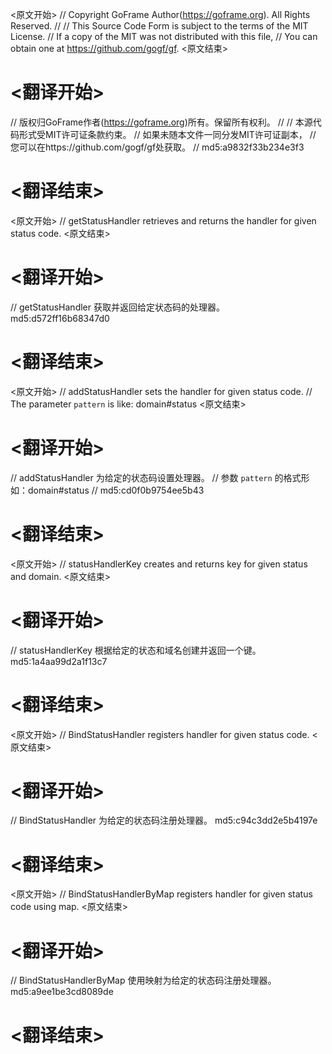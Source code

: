
<原文开始>
// Copyright GoFrame Author(https://goframe.org). All Rights Reserved.
//
// This Source Code Form is subject to the terms of the MIT License.
// If a copy of the MIT was not distributed with this file,
// You can obtain one at https://github.com/gogf/gf.
<原文结束>

# <翻译开始>
// 版权归GoFrame作者(https://goframe.org)所有。保留所有权利。
//
// 本源代码形式受MIT许可证条款约束。
// 如果未随本文件一同分发MIT许可证副本，
// 您可以在https://github.com/gogf/gf处获取。
// md5:a9832f33b234e3f3
# <翻译结束>


<原文开始>
// getStatusHandler retrieves and returns the handler for given status code.
<原文结束>

# <翻译开始>
// getStatusHandler 获取并返回给定状态码的处理器。 md5:d572ff16b68347d0
# <翻译结束>


<原文开始>
// addStatusHandler sets the handler for given status code.
// The parameter `pattern` is like: domain#status
<原文结束>

# <翻译开始>
// addStatusHandler 为给定的状态码设置处理器。
// 参数 `pattern` 的格式形如：domain#status
// md5:cd0f0b9754ee5b43
# <翻译结束>


<原文开始>
// statusHandlerKey creates and returns key for given status and domain.
<原文结束>

# <翻译开始>
// statusHandlerKey 根据给定的状态和域名创建并返回一个键。 md5:1a4aa99d2a1f13c7
# <翻译结束>


<原文开始>
// BindStatusHandler registers handler for given status code.
<原文结束>

# <翻译开始>
// BindStatusHandler 为给定的状态码注册处理器。 md5:c94c3dd2e5b4197e
# <翻译结束>


<原文开始>
// BindStatusHandlerByMap registers handler for given status code using map.
<原文结束>

# <翻译开始>
// BindStatusHandlerByMap 使用映射为给定的状态码注册处理器。 md5:a9ee1be3cd8089de
# <翻译结束>

